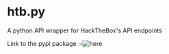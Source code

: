 # htb.py
A python API wrapper for HackTheBox's API endpoints


Link to the pypi package :-![here](https://pypi.org/project/hackthebox.py/)
